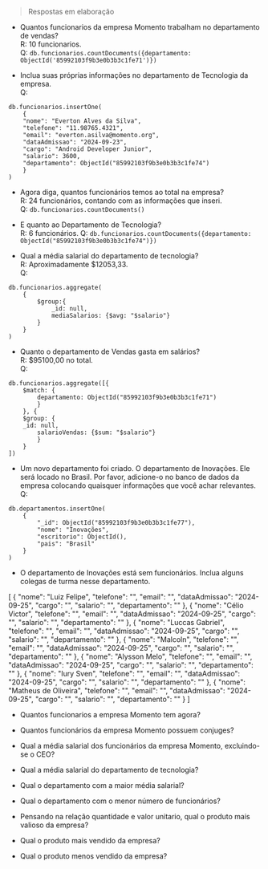 > Respostas em elaboração

* Quantos funcionarios da empresa Momento trabalham no departamento de vendas?  
  R: 10 funcionarios.  
  Q: `db.funcionarios.countDocuments({departamento: ObjectId('85992103f9b3e0b3b3c1fe71')})`  

* Inclua suas próprias informações no departamento de Tecnologia da empresa.  
  Q:
```
db.funcionarios.insertOne(
    {
    "nome": "Everton Alves da Silva",
    "telefone": "11.98765.4321",
    "email": "everton.asilva@momento.org",
    "dataAdmissao": "2024-09-23",
    "cargo": "Android Developer Junior",
    "salario": 3600,
    "departamento": ObjectId("85992103f9b3e0b3b3c1fe74")
    }
)
```

* Agora diga, quantos funcionários temos ao total na empresa?  
  R: 24 funcionários, contando com as informações que inseri.  
  Q: `db.funcionarios.countDocuments()`  

* E quanto ao Departamento de Tecnologia?  
  R: 6 funcionários.
  Q: `db.funcionarios.countDocuments({departamento: ObjectId("85992103f9b3e0b3b3c1fe74")})`  

* Qual a média salarial do departamento de tecnologia?  
  R: Aproximadamente $12053,33.  
  Q:
```
db.funcionarios.aggregate(
    {
        $group:{
            _id: null,
            mediaSalarios: {$avg: "$salario"}
        }
    }
)
```

* Quanto o departamento de Vendas gasta em salários?  
  R: $95100,00 no total.  
  Q:
```
db.funcionarios.aggregate([{
    $match: {
        departamento: ObjectId("85992103f9b3e0b3b3c1fe71")
        }
    }, {
    $group: { 
	_id: null,
        salarioVendas: {$sum: "$salario"}
        }
    }
])
```

* Um novo departamento foi criado. O departamento de Inovações. Ele será locado no Brasil. Por favor, adicione-o no banco de dados da empresa colocando quaisquer informações que você achar relevantes.  
  Q:  
```
db.departamentos.insertOne(
	{
		"_id": ObjectId("85992103f9b3e0b3b3c1fe77"),
		"nome": "Inovações",
		"escritorio": ObjectId(),
		"pais": "Brasil"
	}
)
```

* O departamento de Inovações está sem funcionários. Inclua alguns colegas de turma nesse departamento.

[
    {
        "nome": "Luiz Felipe",
        "telefone": "",
        "email": "",
        "dataAdmissao": "2024-09-25",
        "cargo": "",
        "salario": "",
        "departamento": ""
    },
    {
        "nome": "Célio Victor",
        "telefone": "",
        "email": "",
        "dataAdmissao": "2024-09-25",
        "cargo": "",
        "salario": "",
        "departamento": ""
    },
    {
        "nome": "Luccas Gabriel",
        "telefone": "",
        "email": "",
        "dataAdmissao": "2024-09-25",
        "cargo": "",
        "salario": "",
        "departamento": ""
    },
    {
        "nome": "Malcoln",
        "telefone": "",
        "email": "",
        "dataAdmissao": "2024-09-25",
        "cargo": "",
        "salario": "",
        "departamento": ""
    },
    {
        "nome": "Alysson Melo",
        "telefone": "",
        "email": "",
        "dataAdmissao": "2024-09-25",
        "cargo": "",
        "salario": "",
        "departamento": ""
    },
    {
        "nome": "Iury Sven",
        "telefone": "",
        "email": "",
        "dataAdmissao": "2024-09-25",
        "cargo": "",
        "salario": "",
        "departamento": ""
    },
    {
        "nome": "Matheus de Oliveira",
        "telefone": "",
        "email": "",
        "dataAdmissao": "2024-09-25",
        "cargo": "",
        "salario": "",
        "departamento": ""
    }
]
  

* Quantos funcionarios a empresa Momento tem agora?  

* Quantos funcionários da empresa Momento possuem conjuges?  

* Qual a média salarial dos funcionários da empresa Momento, excluindo-se o CEO?  

* Qual a média salarial do departamento de tecnologia?  

* Qual o departamento com a maior média salarial?  

* Qual o departamento com o menor número de funcionários?  

* Pensando na relação quantidade e valor unitario, qual o produto mais valioso da empresa?  

* Qual o produto mais vendido da empresa?  

* Qual o produto menos vendido da empresa?  
